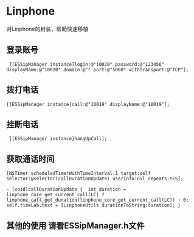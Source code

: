 # Linphone
对Linphone的封装，帮助快速移植

## 登录账号 

` [[ESSipManager instance]login:@"10020" password:@"123456" displayName:@"10020" domain:@"" port:@"5060" withTransport:@"TCP"];`

## 拨打电话

`[[ESSipManager instance]call:@"10019" displayName:@"10019"];`

## 挂断电话

` [[ESSipManager instance]hangUpCall];`

## 获取通话时间


`
[NSTimer scheduledTimerWithTimeInterval:1
    target:self
  selector:@selector(callDurationUpdate)
  userInfo:nil
   repeats:YES];
`

`- (void)callDurationUpdate { 
          int duration =
           linphone_core_get_current_call(LC) ? linphone_call_get_duration(linphone_core_get_current_call(LC)) : 0;
       self.timeLab.text = [LinphoneUtils durationToString:duration];
}`

## 其他的使用 请看ESSipManager.h文件
